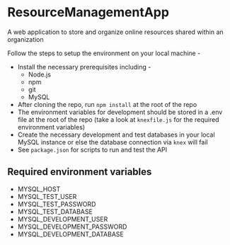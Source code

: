 # ResourceManagementApp
A web application to store and organize online resources shared within an organization

Follow the steps to setup the environment on your local machine - 
* Install the necessary prerequisites including - 
  * Node.js
  * npm
  * git
  * MySQL
* After cloning the repo, run `npm install` at the root of the repo
* The environment variables for development should be stored in a .env file at the root of the repo (take a look at `knexfile.js` for the required environment variables)
* Create the necessary development and test databases in your local MySQL instance or else the database connection via `knex` will fail
* See `package.json` for scripts to run and test the API

## Required environment variables
* MYSQL_HOST
* MYSQL_TEST_USER
* MYSQL_TEST_PASSWORD
* MYSQL_TEST_DATABASE
* MYSQL_DEVELOPMENT_USER
* MYSQL_DEVELOPMENT_PASSWORD
* MYSQL_DEVELOPMENT_DATABASE
